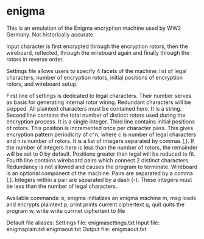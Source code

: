 # enigma

This is an emulation of the Enigma encryption machine used by WW2 Germany. Not historically accurate.

Input character is first encrypted through the encryption rotors, then the wireboard, reflected, through the wireboard again
	and finally through the rotors in reverse order.

Settings file allows users to specify 4 facets of the machine: list of legal characters, number of encryption rotors, 
	initial positions of encryption rotors, and wireboard setup.

First line of settings is dedicated to legal characters. Their number serves as basis for generating internal rotor wiring.
	Redundant characters will be skipped. All plaintext characters must be contained here.
	It is a string.
Second line contains the total number of distinct rotors used during the encryption process.
	It is a single integer.
Third line contains initial positions of rotors. This position is incremented once per character pass. This gives
	encryption pattern periodicity of c^n, where c is number of legal characters and n is number of rotors.
	It is a list of integers separated by commas (,). If the number of integers here is less than the number of rotors,
	the remainder will be set to 0 by default. Positions greater than legal will be reduced to fit.
Fourth line contains wireboard pairs which connect 2 distinct characters. Redundancy is not allowed and causes 
	the program to terminate. Wireboard is an optional component of the machine.
	Pairs are separated by a comma (,). Integers within a pair are separated by a dash (-). These integers must be 
	less than the number of legal characters.

Available commands:
	e, enigma	initializes an enigma machine
	m, msg		loads and encrypts plaintext
	p, print	prints current ciphertext
	q, quit		quits the program
	w, write	write currnet ciphertext to file

Default file aliases:
	Settings file:
		<d>	enigmasettings.txt
	Input file:
		<d>	enigmaplain.txt
		<o>	enigmaout.txt
	Output file:
		<d>	enigmaout.txt
